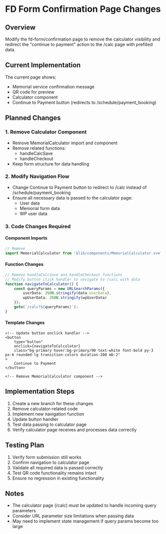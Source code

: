 # FD Form Confirmation Page Changes

## Overview
Modify the fd-form/confirmation page to remove the calculator visibility and redirect the "continue to payment" action to the /calc page with prefilled data.

## Current Implementation
The current page shows:
- Memorial service confirmation message
- QR code for preview
- Calculator component
- Continue to Payment button (redirects to /schedule/payment_booking)

## Planned Changes

### 1. Remove Calculator Component
- Remove MemorialCalculator import and component
- Remove related functions:
  - handleCalcSave
  - handleCheckout
- Keep form structure for data handling

### 2. Modify Navigation Flow
- Change Continue to Payment button to redirect to /calc instead of /schedule/payment_booking
- Ensure all necessary data is passed to the calculator page:
  - User data
  - Memorial form data
  - WP user data

### 3. Code Changes Required

#### Component Imports
```typescript
// Remove
import MemorialCalculator from '$lib/components/MemorialCalculator.svelte';
```

#### Function Changes
```typescript
// Remove handleCalcSave and handleCheckout functions
// Modify button click handler to navigate to /calc with data
function navigateToCalculator() {
    const queryParams = new URLSearchParams({
        userData: JSON.stringify(data.userData),
        wpUserData: JSON.stringify(wpUserData)
    });
    goto(`/calc?${queryParams}`);
}
```

#### Template Changes
```svelte
<!-- Update button onclick handler -->
<button 
    type="button"
    onclick={navigateToCalculator}
    class="bg-primary hover:bg-primary/90 text-white font-bold py-3 px-6 rounded-lg transition-colors duration-200 mb-2"
>
    Continue to Payment
</button>

<!-- Remove MemorialCalculator component -->
```

## Implementation Steps
1. Create a new branch for these changes
2. Remove calculator-related code
3. Implement new navigation function
4. Update button handler
5. Test data passing to calculator page
6. Verify calculator page receives and processes data correctly

## Testing Plan
1. Verify form submission still works
2. Confirm navigation to calculator page
3. Validate all required data is passed correctly
4. Test QR code functionality remains intact
5. Ensure no regression in existing functionality

## Notes
- The calculator page (/calc) must be updated to handle incoming query parameters
- Consider URL parameter size limitations when passing data
- May need to implement state management if query params become too large